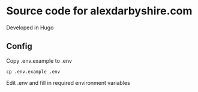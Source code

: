 # Source code for alexdarbyshire.com
Developed in Hugo

## Config
Copy .env.example to .env

`cp .env.example .env`

Edit .env and fill in required environment variables 
